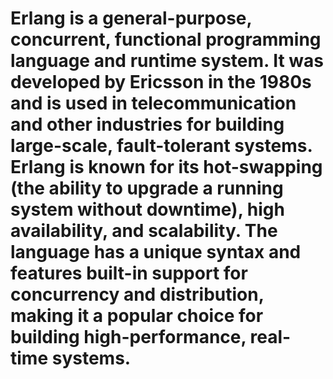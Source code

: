 # Erlang is a general-purpose, concurrent, functional programming language and runtime system. It was developed by Ericsson in the 1980s and is used in telecommunication and other industries for building large-scale, fault-tolerant systems. Erlang is known for its hot-swapping (the ability to upgrade a running system without downtime), high availability, and scalability. The language has a unique syntax and features built-in support for concurrency and distribution, making it a popular choice for building high-performance, real-time systems.

